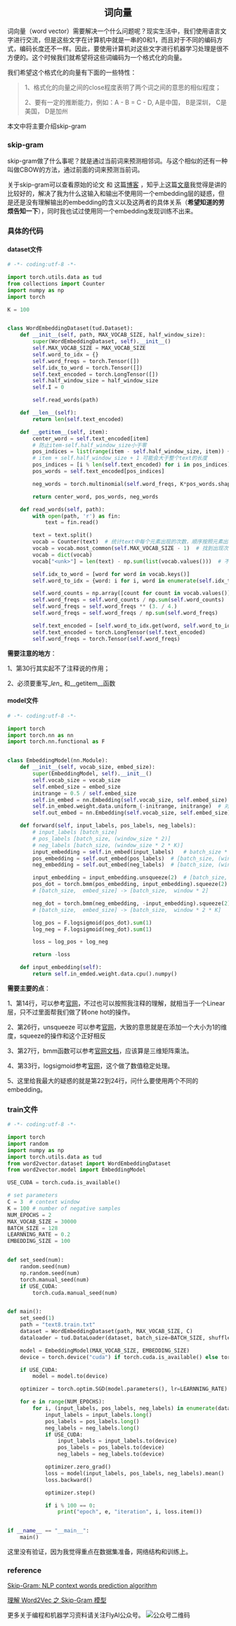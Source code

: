 ## <center>词向量</center>

词向量（word vector）需要解决一个什么问题呢？现实生活中，我们使用语言文字进行交流，但是这些文字在计算机中就是一串的0和1，而且对于不同的编码方式，编码长度还不一样。因此，要使用计算机对这些文字进行机器学习处理是很不方便的。这个时候我们就希望将这些词编码为一个格式化的向量。

我们希望这个格式化的向量有下面的一些特性：

> 1、格式化的向量之间的close程度表明了两个词之间的意思的相似程度；
>
> 2、要有一定的推断能力，例如：A - B  = C - D,  A是中国， B是深圳， C是美国， D是加州

本文中将主要介绍skip-gram 

### skip-gram

skip-gram做了什么事呢？就是通过当前词来预测相邻词。与这个相似的还有一种叫做CBOW的方法，通过前面的词来预测当前词。

关于skip-gram可以查看原始的论文 和 这篇[博客](http://mccormickml.com/2017/01/11/word2vec-tutorial-part-2-negative-sampling/) ，知乎上这篇[文章](https://zhuanlan.zhihu.com/p/29305464)我觉得是讲的比较好的，解决了我为什么这输入和输出不使用同一个embedding层的疑惑，但是还是没有理解输出的embedding的含义以及这两者的具体关系（**希望知道的劳烦告知一下**），同时我也试过使用同一个embedding发现训练不出来。

### 具体的代码

#### dataset文件

```python
# -*- coding:utf-8 -*-

import torch.utils.data as tud
from collections import Counter
import numpy as np
import torch

K = 100


class WordEmbeddingDataset(tud.Dataset):
    def __init__(self, path, MAX_VOCAB_SIZE, half_window_size):
        super(WordEmbeddingDataset, self).__init__()
        self.MAX_VOCAB_SIZE = MAX_VOCAB_SIZE
        self.word_to_idx = {}
        self.word_freqs = torch.Tensor([])
        self.idx_to_word = torch.Tensor([])
        self.text_encoded = torch.LongTensor([])
        self.half_window_size = half_window_size
        self.I = 0

        self.read_words(path)

    def __len__(self):
        return len(self.text_encoded)

    def __getitem__(self, item):
        center_word = self.text_encoded[item]
        # 防止item-self.half_window_size小于零
        pos_indices = list(range(item - self.half_window_size, item)) + list(range(item+1, item + self.half_window_size + 1))
        # item + self.half_window_size + 1 可能会大于整个text的长度
        pos_indices = [i % len(self.text_encoded) for i in pos_indices]
        pos_words = self.text_encoded[pos_indices]

        neg_words = torch.multinomial(self.word_freqs, K*pos_words.shape[0], True)

        return center_word, pos_words, neg_words

    def read_words(self, path):
        with open(path, 'r') as fin:
            text = fin.read()

        text = text.split()
        vocab = Counter(text)  # 统计text中每个元素出现的次数，顺序按照元素出现顺序给出
        vocab = vocab.most_common(self.MAX_VOCAB_SIZE - 1)  # 找到出现次数最多的
        vocab = dict(vocab)
        vocab["<unk>"] = len(text) - np.sum(list(vocab.values()))  # 不常见的单次的数量

        self.idx_to_word = [word for word in vocab.keys()]
        self.word_to_idx = {word: i for i, word in enumerate(self.idx_to_word)}

        self.word_counts = np.array([count for count in vocab.values()], dtype=np.float32)
        self.word_freqs = self.word_counts / np.sum(self.word_counts)
        self.word_freqs = self.word_freqs ** (3. / 4.)
        self.word_freqs = self.word_freqs / np.sum(self.word_freqs)

        self.text_encoded = [self.word_to_idx.get(word, self.word_to_idx["<unk>"]) for word in text]  # text单词对应的idx
        self.text_encoded = torch.LongTensor(self.text_encoded)
        self.word_freqs = torch.Tensor(self.word_freqs)

```

**需要注意的地方**：

1、第30行其实起不了注释说的作用；

2、必须要重写\__len__ 和\__getitem__函数

#### model文件

```python
# -*- coding:utf-8 -*-

import torch
import torch.nn as nn
import torch.nn.functional as F


class EmbeddingModel(nn.Module):
    def __init__(self, vocab_size, embed_size):
        super(EmbeddingModel, self).__init__()
        self.vocab_size = vocab_size
        self.embed_size = embed_size
        initrange = 0.5 / self.embed_size
        self.in_embed = nn.Embedding(self.vocab_size, self.embed_size)  # 这个就相当于一个nn.Linear，但是这个内部还做了one hot的转化
        self.in_embed.weight.data.uniform_(-initrange, initrange)  # 对参数进行初始化
        self.out_embed = nn.Embedding(self.vocab_size, self.embed_size)

    def forward(self, input_labels, pos_labels, neg_labels):
        # input_labels [batch_size]
        # pos_labels [batch_size, (window_size * 2)]
        # neg_labels [batch_size, (window_size * 2 * K)]
        input_embedding = self.in_embed(input_labels)   # batch_size * embed_size
        pos_embedding = self.out_embed(pos_labels)  # [batch_size, (window * 2), embed_size]
        neg_embedding = self.out_embed(neg_labels)  # [batch_size, (window * 2 * K), embed_size]

        input_embedding = input_embedding.unsqueeze(2)  # [batch_size,  embed_size] -> [batch_size,  embed_size, 1]
        pos_dot = torch.bmm(pos_embedding, input_embedding).squeeze(2)
        # [batch_size,  embed_size] -> [batch_size,  window * 2]

        neg_dot = torch.bmm(neg_embedding, -input_embedding).squeeze(2)
        # [batch_size,  embed_size] -> [batch_size,  window * 2 * K]

        log_pos = F.logsigmoid(pos_dot).sum(1)
        log_neg = F.logsigmoid(neg_dot).sum(1)

        loss = log_pos + log_neg

        return -loss

    def input_embedding(self):
        return self.in_emded.weight.data.cpu().numpy()
```

**需要主要的点**：

1、第14行，可以参考[官网](https://pytorch.org/docs/stable/nn.html?highlight=torch%20nn%20embedding#torch.nn.Embedding)，不过也可以按照我注释的理解，就相当于一个Linear层，只不过里面帮我们做了转one hot的操作。

2、第26行，unsqueeze 可以参考[官网](https://pytorch.org/docs/stable/torch.html#torch.unsqueeze)，大致的意思就是在添加一个大小为1的维度，squeeze的操作和这个正好相反

3、第27行，bmm函数可以参考[官网文档](https://pytorch.org/docs/stable/torch.html?highlight=torch%20bmm#torch.bmm)，应该算是三维矩阵乘法。

4、第33行，logsigmoid参考[官网](https://pytorch.org/docs/stable/nn.html#torch.nn.LogSigmoid)，这个做了数值稳定处理。

5、这里给我最大的疑惑的就是第22到24行，问什么要使用两个不同的embedding。

### train文件

```python
# -*- coding:utf-8 -*-

import torch
import random
import numpy as np
import torch.utils.data as tud
from word2vector.dataset import WordEmbeddingDataset
from word2vector.model import EmbeddingModel

USE_CUDA = torch.cuda.is_available()

# set parameters
C = 3  # context window
K = 100 # number of negative samples
NUM_EPOCHS = 2
MAX_VOCAB_SIZE = 30000
BATCH_SIZE = 128
LEARNNING_RATE = 0.2
EMBEDDING_SIZE = 100


def set_seed(num):
    random.seed(num)
    np.random.seed(num)
    torch.manual_seed(num)
    if USE_CUDA:
        torch.cuda.manual_seed(num)


def main():
    set_seed(1)
    path = "text8.train.txt"
    dataset = WordEmbeddingDataset(path, MAX_VOCAB_SIZE, C)
    dataloader = tud.DataLoader(dataset, batch_size=BATCH_SIZE, shuffle=True, num_workers=2)

    model = EmbeddingModel(MAX_VOCAB_SIZE, EMBEDDING_SIZE)
    device = torch.device("cuda") if torch.cuda.is_available() else torch.device("cpu")

    if USE_CUDA:
        model = model.to(device)

    optimizer = torch.optim.SGD(model.parameters(), lr=LEARNNING_RATE)

    for e in range(NUM_EPOCHS):
        for i, (input_labels, pos_labels, neg_labels) in enumerate(dataloader):
            input_labels = input_labels.long()
            pos_labels = pos_labels.long()
            neg_labels = neg_labels.long()
            if USE_CUDA:
                input_labels = input_labels.to(device)
                pos_labels = pos_labels.to(device)
                neg_labels = neg_labels.to(device)

            optimizer.zero_grad()
            loss = model(input_labels, pos_labels, neg_labels).mean()
            loss.backward()

            optimizer.step()

            if i % 100 == 0:
                print("epoch", e, "iteration", i, loss.item())


if __name__ == "__main__":
    main()
```



这里没有验证，因为我觉得重点在数据集准备，网络结构和训练上。



### reference



[Skip-Gram: NLP context words prediction algorithm]( https://towardsdatascience.com/skip-gram-nlp-context-words-prediction-algorithm-5bbf34f84e0c )

[理解 Word2Vec 之 Skip-Gram 模型]( https://zhuanlan.zhihu.com/p/27234078 )



更多关于编程和机器学习资料请关注FlyAI公众号。
![公众号二维码][1]

[1]: http://wshaow.club/wechat/%E5%BE%AE%E4%BF%A1%E5%85%AC%E4%BC%97%E5%8F%B7%E4%BA%8C%E7%BB%B4%E7%A0%81.jpg